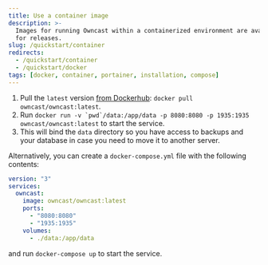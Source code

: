 ```yaml
---
title: Use a container image
description: >-
  Images for running Owncast within a containerized environment are available
  for releases.
slug: /quickstart/container
redirects:
  - /quickstart/container
  - /quickstart/docker
tags: [docker, container, portainer, installation, compose]
---
```


1. Pull the `latest` version [from Dockerhub](https://hub.docker.com/r/owncast/owncast/tags): `docker pull owncast/owncast:latest`.
1. Run `` docker run -v `pwd`/data:/app/data -p 8080:8080 -p 1935:1935 owncast/owncast:latest `` to start the service.
1. This will bind the `data` directory so you have access to backups and your database in case you need to move it to another server.

Alternatively, you can create a `docker-compose.yml` file with the following contents:

```yaml
version: "3"
services:
  owncast:
    image: owncast/owncast:latest
    ports:
      - "8080:8080"
      - "1935:1935"
    volumes:
      - ./data:/app/data
```

and run `docker-compose up` to start the service.
